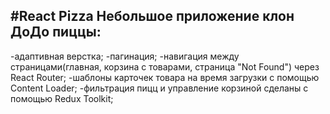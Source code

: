 #React Pizza
Небольшое приложение клон ДоДо пиццы:
-----------------------------------
-адаптивная верстка;
-пагинация;
-навигация между страницами(главная, корзина с товарами, страница "Not Found") через React Router;
-шаблоны карточек товара на время загрузки с помощью Content Loader;
-фильтрация пицц и управление корзиной сделаны с помощью  Redux Toolkit;
